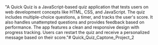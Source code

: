 "A Quick Quiz is a JavaScript-based quiz application that tests users on web development concepts like HTML, CSS, and JavaScript. The quiz includes multiple-choice questions, a timer, and tracks the user's score. It also handles unattempted questions and provides feedback based on performance. The app features a clean and responsive design with progress tracking. Users can restart the quiz and receive a personalized message based on their score."# Quick_Quiz_Captone_Project_2
